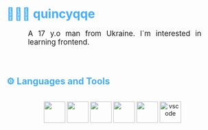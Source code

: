 <h1 style="color: #44AEFB;"> 👨🏻‍💻 quincyqqe </h1>



<p align:"center" style="text-align: justify; margin: 0 50px; font-size: 17px;" >
    A 17 y.o man from Ukraine. I`m interested in learning frontend.
<br>
<br>

<br>
<!-- Languages and Tools -->

<h2 style="color: #44AEFB">⚙️ Languages and Tools</h2>
<div align="center" style="display:block;">
</div>
<br>   
<!-- Icons Resources -->
<!-- https://devicon.dev/ -->
<!-- https://cdn.jsdelivr.net/npm/simple-icons@v3/icons/ -->
<div align="center">

  <img height ='50px' src="https://cdn.jsdelivr.net/gh/devicons/devicon/icons/javascript/javascript-original.svg" />  
  <img height ='50px' src="https://cdn.jsdelivr.net/gh/devicons/devicon/icons/html5/html5-original.svg" />          
  <img height = '50px' src="https://cdn.jsdelivr.net/gh/devicons/devicon/icons/css3/css3-original.svg" />
  <img height = '50px' src="https://cdn.jsdelivr.net/gh/devicons/devicon/icons/sass/sass-original.svg" />
  <img height = '50px' src="https://cdn.jsdelivr.net/gh/devicons/devicon/icons/bootstrap/bootstrap-original.svg" />
  <img  alt="vscode" height="50px" style="padding-right:10px;"src="https://cdn.jsdelivr.net/gh/devicons/devicon/icons/vscode/vscode-original.svg"/>

  </a>

